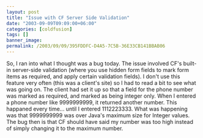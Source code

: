 ```yaml
---
layout: post
title: "Issue with CF Server Side Validation"
date: "2003-09-09T09:09:00+06:00"
categories: [coldfusion]
tags: []
banner_image: 
permalink: /2003/09/09/395FDDFC-D4A5-7C5B-36E33CB141BBAB06
---
```


So, I ran into what I thought was a bug today. The issue involved CF's built-in server-side validation (where you use hidden form fields to mark form items as required, and apply certain validation fields). I don't use this feature very often (this was a client's site) so I had to read a bit to see what was going on. The client had set it up so that a field for the phone number was marked as required, and marked as being integer only. When I entered a phone number like 9999999999, it returned another number. This happaned every time... until I entered 1112223333. What was happening was that 9999999999 was over Java's maximum size for Integer values. The bug then is that CF should have said my number was too high instead of simply changing it to the maximum number.